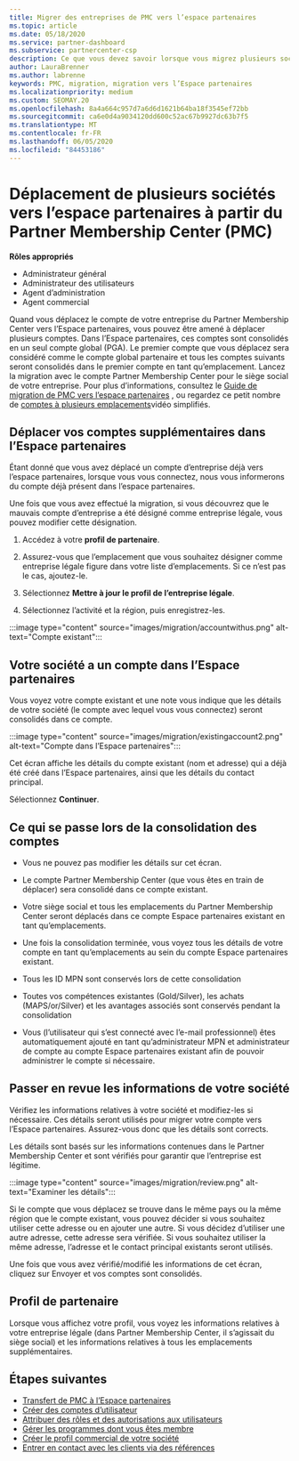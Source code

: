 ```yaml
---
title: Migrer des entreprises de PMC vers l’espace partenaires
ms.topic: article
ms.date: 05/18/2020
ms.service: partner-dashboard
ms.subservice: partnercenter-csp
description: Ce que vous devez savoir lorsque vous migrez plusieurs sociétés de Partner Membership Center (PMC) vers l’espace partenaires et que vous les Consolidez dans un compte global partenaire.
author: LauraBrenner
ms.author: labrenne
keywords: PMC, migration, migration vers l’Espace partenaires
ms.localizationpriority: medium
ms.custom: SEOMAY.20
ms.openlocfilehash: 8a4a664c957d7a6d6d1621b64ba18f3545ef72bb
ms.sourcegitcommit: ca6e0d4a9034120dd600c52ac67b9927dc63b7f5
ms.translationtype: MT
ms.contentlocale: fr-FR
ms.lasthandoff: 06/05/2020
ms.locfileid: "84453186"
---
```

# <a name="moving-multiple-companies-to-partner-center-from-partner-membership-center-pmc"></a>Déplacement de plusieurs sociétés vers l’espace partenaires à partir du Partner Membership Center (PMC)

**Rôles appropriés**

- Administrateur général
- Administrateur des utilisateurs
- Agent d’administration
- Agent commercial

Quand vous déplacez le compte de votre entreprise du Partner Membership Center vers l’Espace partenaires, vous pouvez être amené à déplacer plusieurs comptes. Dans l’Espace partenaires, ces comptes sont consolidés en un seul compte global (PGA). Le premier compte que vous déplacez sera considéré comme le compte global partenaire et tous les comptes suivants seront consolidés dans le premier compte en tant qu’emplacement. Lancez la migration avec le compte Partner Membership Center pour le siège social de votre entreprise. Pour plus d’informations, consultez le [Guide de migration de PMC vers l’espace partenaires](guide-to-migration.md) , ou regardez ce petit nombre de [comptes à plusieurs emplacements](https://vimeo.com/290335248)vidéo simplifiés.

## <a name="move-your-additional-accounts-into-partner-center"></a>Déplacer vos comptes supplémentaires dans l’Espace partenaires

Étant donné que vous avez déplacé un compte d’entreprise déjà vers l’espace partenaires, lorsque vous vous connectez, nous vous informerons du compte déjà présent dans l’espace partenaires.

Une fois que vous avez effectué la migration, si vous découvrez que le mauvais compte d’entreprise a été désigné comme entreprise légale, vous pouvez modifier cette désignation.

1. Accédez à votre **profil de partenaire**.

2. Assurez-vous que l’emplacement que vous souhaitez désigner comme entreprise légale figure dans votre liste d’emplacements. Si ce n’est pas le cas, ajoutez-le.

3. Sélectionnez **Mettre à jour le profil de l’entreprise légale**.

4. Sélectionnez l’activité et la région, puis enregistrez-les.

:::image type="content" source="images/migration/accountwithus.png" alt-text="Compte existant":::

## <a name="your-company-has-an-account-in-partner-center"></a>Votre société a un compte dans l’Espace partenaires

Vous voyez votre compte existant et une note vous indique que les détails de votre société (le compte avec lequel vous vous connectez) seront consolidés dans ce compte.

:::image type="content" source="images/migration/existingaccount2.png" alt-text="Compte dans l’Espace partenaires":::

Cet écran affiche les détails du compte existant (nom et adresse) qui a déjà été créé dans l’Espace partenaires, ainsi que les détails du contact principal.

Sélectionnez **Continuer**.

## <a name="what-happens-during-consolidation-of-accounts"></a>Ce qui se passe lors de la consolidation des comptes

- Vous ne pouvez pas modifier les détails sur cet écran.

- Le compte Partner Membership Center (que vous êtes en train de déplacer) sera consolidé dans ce compte existant.

- Votre siège social et tous les emplacements du Partner Membership Center seront déplacés dans ce compte Espace partenaires existant en tant qu’emplacements.

- Une fois la consolidation terminée, vous voyez tous les détails de votre compte en tant qu’emplacements au sein du compte Espace partenaires existant.

- Tous les ID MPN sont conservés lors de cette consolidation

- Toutes vos compétences existantes (Gold/Silver), les achats (MAPS/or/Silver) et les avantages associés sont conservés pendant la consolidation

- Vous (l’utilisateur qui s’est connecté avec l’e-mail professionnel) êtes automatiquement ajouté en tant qu’administrateur MPN et administrateur de compte au compte Espace partenaires existant afin de pouvoir administrer le compte si nécessaire.

## <a name="review-your-company-information"></a>Passer en revue les informations de votre société

Vérifiez les informations relatives à votre société et modifiez-les si nécessaire.  Ces détails seront utilisés pour migrer votre compte vers l’Espace partenaires. Assurez-vous donc que les détails sont corrects.

Les détails sont basés sur les informations contenues dans le Partner Membership Center et sont vérifiés pour garantir que l’entreprise est légitime.

:::image type="content" source="images/migration/review.png" alt-text="Examiner les détails":::

Si le compte que vous déplacez se trouve dans le même pays ou la même région que le compte existant, vous pouvez décider si vous souhaitez utiliser cette adresse ou en ajouter une autre. Si vous décidez d’utiliser une autre adresse, cette adresse sera vérifiée. Si vous souhaitez utiliser la même adresse, l’adresse et le contact principal existants seront utilisés.

Une fois que vous avez vérifié/modifié les informations de cet écran, cliquez sur Envoyer et vos comptes sont consolidés.

## <a name="partner-profile"></a>Profil de partenaire

Lorsque vous affichez votre profil, vous voyez les informations relatives à votre entreprise légale (dans Partner Membership Center, il s’agissait du siège social) et les informations relatives à tous les emplacements supplémentaires.

## <a name="next-steps"></a>Étapes suivantes

- [Transfert de PMC à l’Espace partenaires](move-pmc-pc-map.md)
- [Créer des comptes d’utilisateur](create-user-accounts-and-set-permissions.md)
- [Attribuer des rôles et des autorisations aux utilisateurs](permissions-overview.md)
- [Gérer les programmes dont vous êtes membre](renew-mpn-offers.md)
- [Créer le profil commercial de votre société](create-a-marketing-profile.md)
- [Entrer en contact avec les clients via des références](responding-to-referrals.md)
